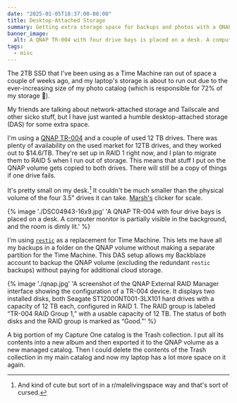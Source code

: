 ```yaml
---
date: "2025-01-05T18:37:00-08:00"
title: Desktop-Attached Storage
summary: Getting extra storage space for backups and photos with a QNAP TR-004.
banner_image:
  alt: A QNAP TR-004 with four drive bays is placed on a desk. A computer monitor is partially visible in the background, and the room is dimly lit.
tags:
  - misc
---
```


The 2TB SSD that I've been using as a Time Machine ran out of space a couple of weeks ago, and my laptop's storage is about to run out due to the ever-increasing size of my photo catalog (which is responsible for 72% of my storage 😬).

My friends are talking about network-attached storage and Tailscale and other sicko stuff, but I have just wanted a humble desktop-attached storage (DAS) for some extra space.

I'm using a [QNAP TR-004](https://web.archive.org/web/20241205124743/https://www.qnap.com/en/product/tr-004) and a couple of used 12 TB drives. There was plenty of availability on the used market for 12TB drives, and they worked out to $14.6/TB. They're set up in RAID 1 right now, and I plan to migrate them to RAID 5 when I run out of storage. This means that stuff I put on the QNAP volume gets copied to both drives. There will still be a copy of things if one drive fails.

It's pretty small on my desk.[^1] It couldn't be much smaller than the physical volume of the four 3.5" drives it can take. [Marsh's](/tags/cats) clicker for scale.

[^1]: And kind of cute but sort of in a r/malelivingspace way and that's sort of cursed.

{% image './DSC04943-16x9.jpg' 'A QNAP TR-004 with four drive bays is placed on a desk. A computer monitor is partially visible in the background, and the room is dimly lit.' %}

I'm using [`restic`](https://restic.net/) as a replacement for Time Machine. This lets me have all my backups in a folder on the QNAP volume without making a separate partition for the Time Machine. This DAS setup allows my Backblaze account to backup the QNAP volume (excluding the redundant `restic` backups) without paying for additional cloud storage.

{% image './qnap.jpg' 'A screenshot of the QNAP External RAID Manager interface showing the configuration of a TR-004 device. It displays two installed disks, both Seagate ST12000NT001-3LX101 hard drives with a capacity of 12 TB each, configured in RAID 1. The RAID group is labeled “TR-004 RAID Group 1,” with a usable capacity of 12 TB. The status of both disks and the RAID group is marked as “Good.”' %}

A big portion of my Capture One catalog is the Trash collection. I put all its contents into a new album and then exported it to the QNAP volume as a new managed catalog. Then I could delete the contents of the Trash collection in my main catalog and now my laptop has a lot more space on it again.
